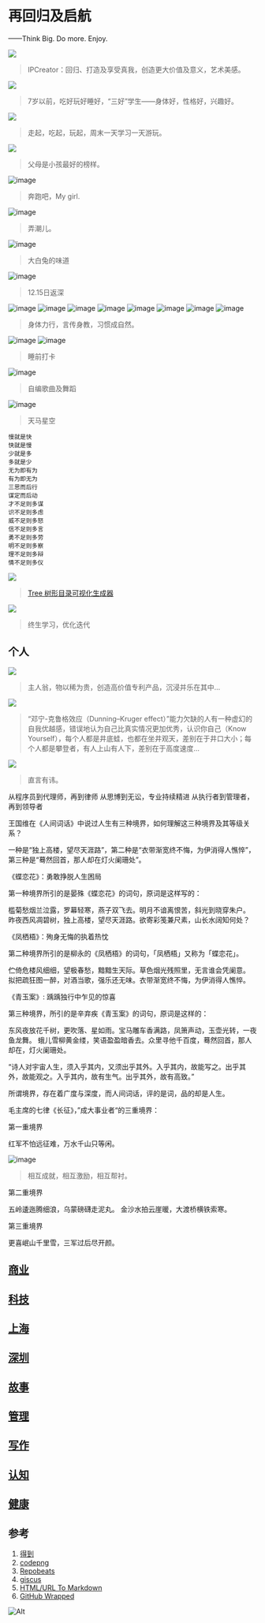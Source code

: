 # 再回归及启航
——Think Big. Do more. Enjoy.

![](/img/sunsea.jpeg)
> IPCreator：回归、打造及享受真我，创造更大价值及意义，艺术美感。

![](/img/ohyeah.jpeg)
> 7岁以前，吃好玩好睡好，“三好”学生——身体好，性格好，兴趣好。

![](/img/lovesugar.jpeg)
> 走起，吃起，玩起，周末一天学习一天游玩。

![](/img/reading.jpeg)
> 父母是小孩最好的榜样。

![image](https://user-images.githubusercontent.com/95151698/145704334-fb1cc3d6-d1bd-4892-9be0-9515c4977724.png)
> 奔跑吧，My girl.

![image](https://user-images.githubusercontent.com/95151698/145708087-b769692d-a7a8-4aa4-97fc-b4389f0c9553.png)
> 弄潮儿。

![image](https://user-images.githubusercontent.com/95151698/146109777-3113c9ef-73eb-4fb0-960c-e510f929ef90.png)
> 大白兔的味道

![image](https://user-images.githubusercontent.com/95151698/146109789-4a6e364a-7865-49e5-8c94-4f005b5e33f1.png)
> 12.15日返深

![image](https://user-images.githubusercontent.com/95151698/146642647-218dfb5d-ed17-4569-ab92-fea30dbd6793.png)
![image](https://user-images.githubusercontent.com/95151698/146642650-205ee6c0-2c5a-4de7-b6e3-5f6d07383699.png)
![image](https://user-images.githubusercontent.com/95151698/146642642-d6d4e6f4-b049-40cb-b787-1a9068fe3f00.png)
![image](https://user-images.githubusercontent.com/95151698/146642662-51f7e68f-3789-4943-ac36-5bc9db763bcd.png)
![image](https://user-images.githubusercontent.com/95151698/146642686-e5a88539-e2c0-43c8-af8d-ccb71ff6b660.png)
![image](https://user-images.githubusercontent.com/95151698/146642704-208d6c65-e220-47c0-95dc-aa82e57bf15f.png)
![image](https://user-images.githubusercontent.com/95151698/146642633-6f85fd01-deb5-41e4-ae1e-d720de9b8d8c.png)
![image](https://user-images.githubusercontent.com/95151698/146642895-04542028-09c6-4e50-8eb1-4b5f32912874.png)
> 身体力行，言传身教，习惯成自然。

![image](https://user-images.githubusercontent.com/95151698/147207594-a29754e5-e81c-43f8-842a-f7311808c68b.png)
![image](https://user-images.githubusercontent.com/95151698/147207639-da346dc4-ed4d-481a-990c-f1dff2cf2006.png)
> 睡前打卡

![image](https://user-images.githubusercontent.com/95151698/147385541-b300a6e9-23a9-4cb2-8b1e-b200e937dc7b.png)
> 自编歌曲及舞蹈

![image](https://user-images.githubusercontent.com/95151698/146660230-971571f7-8630-4bd4-8285-c2fd0536c6e0.png)
> 天马星空

```
慢就是快
快就是慢
少就是多
多就是少
无为即有为
有为即无为
三思而后行
谋定而后动
才不足则多谋
识不足则多虑
威不足则多怒
信不足则多言
勇不足则多劳
明不足则多察
理不足则多辩
情不足则多仪
```

![](/img/lifetree.jpeg)
> [Tree 树形目录可视化生成器](https://devtool.tech/tree)

![](/img/forlife.jpeg)
> 终生学习，优化迭代

## 个人

![](/img/selfdiscipline.jpg)
> 主人翁，物以稀为贵，创造高价值专利产品，沉浸并乐在其中...

![](/img/knowyouself.jpg)
>“邓宁-克鲁格效应（Dunning–Kruger effect）”能力欠缺的人有一种虚幻的自我优越感，错误地认为自己比真实情况更加优秀，认识你自己（Know Yourself），每个人都是井底蛙，也都在坐井观天，差别在于井口大小；每个人都是攀登者，有人上山有人下，差别在于高度速度...

![](/img/IMG_20211009_091931_208.jpg)
>直言有讳。

从程序员到代理师，再到律师
从思博到无讼，专业持续精进
从执行者到管理者，再到领导者

王国维在《人间词话》中说过人生有三种境界，如何理解这三种境界及其等级关系？

一种是“独上高楼，望尽天涯路”，第二种是“衣带渐宽终不悔，为伊消得人憔悴”，第三种是“蓦然回首，那人却在灯火阑珊处”。

《蝶恋花》：勇敢挣脱人生困局

第一种境界所引的是晏殊《蝶恋花》的词句，原词是这样写的：

槛菊愁烟兰泣露，罗幕轻寒，燕子双飞去。明月不谙离恨苦，斜光到晓穿朱户。
昨夜西风凋碧树，独上高楼，望尽天涯路。欲寄彩笺兼尺素，山长水阔知何处？

《凤栖梧》：殉身无悔的执着热忱

第二种境界所引的是柳永的《凤栖梧》的词句，「凤栖梧」又称为「蝶恋花」。

伫倚危楼风细细，望极春愁，黯黯生天际。草色烟光残照里，无言谁会凭阑意。
拟把疏狂图一醉，对酒当歌，强乐还无味。衣带渐宽终不悔，为伊消得人憔悴。

《青玉案》: 踽踽独行中乍见的惊喜

第三种境界，所引的是辛弃疾《青玉案》的词句，原词是这样的：

东风夜放花千树，更吹落、星如雨。宝马雕车香满路，凤箫声动，玉壶光转，一夜鱼龙舞。
蛾儿雪柳黄金缕，笑语盈盈暗香去。众里寻他千百度，蓦然回首，那人却在，灯火阑珊处。

“诗人对宇宙人生，须入乎其内，又须出乎其外。入乎其内，故能写之。出乎其外，故能观之。入乎其内，故有生气。出乎其外，故有高致。”

所谓境界，存在着广度与深度，而人间词话，评的是词，品的却是人生。

毛主席的七律《长征》，”成大事业者“的三重境界：

第一重境界

红军不怕远征难，万水千山只等闲。

![image](https://user-images.githubusercontent.com/95151698/146460317-920e04c1-3a53-4337-a9c8-d068ddd30ad6.png)
> 相互成就，相互激励，相互帮衬。

第二重境界

五岭逶迤腾细浪，乌蒙磅礴走泥丸。
金沙水拍云崖暖，大渡桥横铁索寒。

第三重境界

更喜岷山千里雪，三军过后尽开颜。

## [商业](/commerce.md)
## [科技](/technology.md)
## [上海](/shanghai.md)
## [深圳](/shenzhen.md)
## [故事](/story.md)
## [管理](/management.md)
## [写作](/writing.md)
## [认知](/cognition.md)
## [健康](/health.md)

## 参考

1. [得到](https://www.dedao.cn/)
2. [codepng](https://www.codepng.app)
3. [Repobeats](https://repobeats.axiom.co/configs)
4. [giscus](https://giscus.app/zh-CN)
5. [HTML/URL To Markdown](https://devtool.tech/html-md)
6. [GitHub Wrapped](https://www.githubtrends.io/wrapped)

![Alt](https://repobeats.axiom.co/api/embed/c7c2cd5f92aeed889d24ba9f50aaebc6cf918a3c.svg "Repobeats analytics image")
